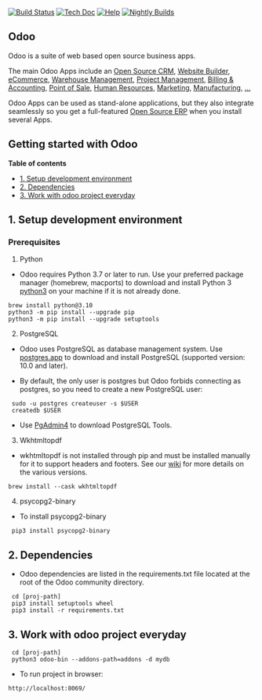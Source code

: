 [![Build Status](https://runbot.odoo.com/runbot/badge/flat/1/master.svg)](https://runbot.odoo.com/runbot)
[![Tech Doc](https://img.shields.io/badge/master-docs-875A7B.svg?style=flat&colorA=8F8F8F)](https://www.odoo.com/documentation/15.0)
[![Help](https://img.shields.io/badge/master-help-875A7B.svg?style=flat&colorA=8F8F8F)](https://www.odoo.com/forum/help-1)
[![Nightly Builds](https://img.shields.io/badge/master-nightly-875A7B.svg?style=flat&colorA=8F8F8F)](https://nightly.odoo.com/)

Odoo
----

Odoo is a suite of web based open source business apps.

The main Odoo Apps include an <a href="https://www.odoo.com/page/crm">Open Source CRM</a>,
<a href="https://www.odoo.com/app/website">Website Builder</a>,
<a href="https://www.odoo.com/app/ecommerce">eCommerce</a>,
<a href="https://www.odoo.com/app/inventory">Warehouse Management</a>,
<a href="https://www.odoo.com/app/project">Project Management</a>,
<a href="https://www.odoo.com/app/accounting">Billing &amp; Accounting</a>,
<a href="https://www.odoo.com/app/point-of-sale-shop">Point of Sale</a>,
<a href="https://www.odoo.com/app/employees">Human Resources</a>,
<a href="https://www.odoo.com/app/social-marketing">Marketing</a>,
<a href="https://www.odoo.com/app/manufacturing">Manufacturing</a>,
<a href="https://www.odoo.com/">...</a>

Odoo Apps can be used as stand-alone applications, but they also integrate seamlessly so you get
a full-featured <a href="https://www.odoo.com">Open Source ERP</a> when you install several Apps.

Getting started with Odoo
-------------------------

**Table of contents**

<!-- TOC -->

- [1. Setup development environment](#1-setup-development-environment)
- [2. Dependencies](#2-dependencies)
- [3. Work with odoo project everyday](#3-work-with-odoo-project-everyday)

## 1. Setup development environment
### Prerequisites
1. Python

  * Odoo requires Python 3.7 or later to run. Use your preferred package manager (homebrew, macports) to download and install Python 3 [python3](https://formulae.brew.sh/formula/python@3.10) on your machine if it is not already done.


```
brew install python@3.10
python3 -m pip install --upgrade pip
python3 -m pip install --upgrade setuptools
```


2. PostgreSQL
 
  * Odoo uses PostgreSQL as database management system. Use [postgres.app](https://postgresapp.com/) to download and install PostgreSQL (supported version: 10.0 and later).

  * By default, the only user is postgres but Odoo forbids connecting as postgres, so you need to create a new PostgreSQL user:

```
 sudo -u postgres createuser -s $USER
 createdb $USER
```
 * Use [PgAdmin4](https://www.pgadmin.org/download/) to download PostgreSQL Tools.

3. Wkhtmltopdf

* wkhtmltopdf is not installed through pip and must be installed manually  for it to support headers and footers. See our [wiki](https://github.com/odoo/odoo/wiki/Wkhtmltopdf) for more details on the various versions.

```
brew install --cask wkhtmltopdf
```

4. psycopg2-binary 

* To install psycopg2-binary 

```
 pip3 install psycopg2-binary
```
## 2. Dependencies

* Odoo dependencies are listed in the requirements.txt file located at the root of the Odoo community directory.

```
 cd [proj-path]
 pip3 install setuptools wheel
 pip3 install -r requirements.txt
```

## 3. Work with odoo project everyday

```
 cd [proj-path]
 python3 odoo-bin --addons-path=addons -d mydb
```
* To run project  in browser: 

```
http://localhost:8069/
```

 